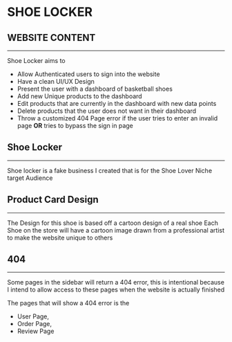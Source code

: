 # SHOE LOCKER

## WEBSITE CONTENT
---

Shoe Locker aims to

- Allow Authenticated users to sign into the website
- Have a clean UI/UX Design 
- Present the user with a dashboard of basketball shoes
- Add new Unique products to the dashboard
- Edit products that are currently in the dashboard with new data points
- Delete products that the user does not want in their dashboard
- Throw a customized 404 Page error if the user tries to enter an invalid page **OR** tries to bypass the sign in page

## Shoe Locker
---

Shoe locker is a fake business I created that is for the Shoe Lover Niche target Audience

## Product Card Design
---

The Design for this shoe is based off a cartoon design of a real shoe
Each Shoe on the store will have a cartoon image drawn from a professional artist
to make the website unique to others

## 404
---

Some pages in the sidebar will return a 404 error, this is intentional because I intend to allow access to these pages when the website is actually finished

The pages that will show a 404 error is the 

- User Page,
- Order Page,
- Review Page




